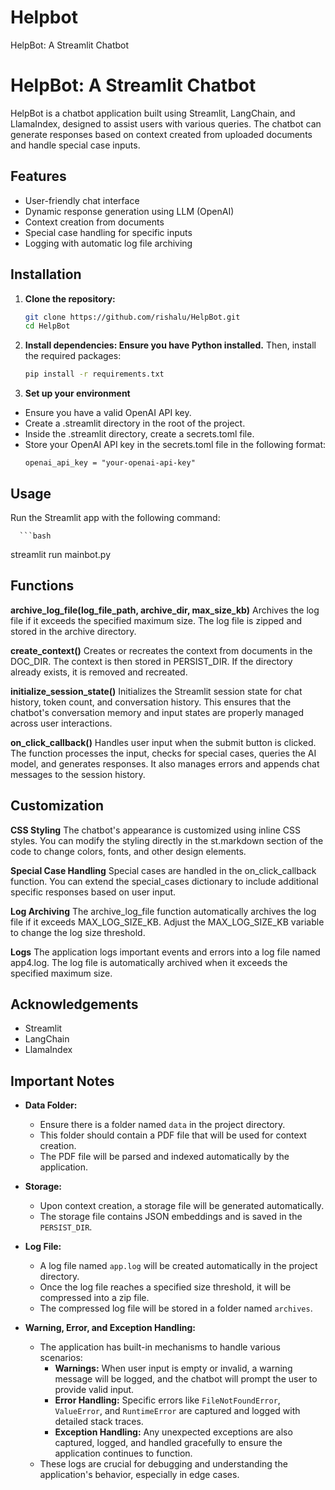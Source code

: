 # Helpbot
HelpBot: A Streamlit Chatbot
# HelpBot: A Streamlit Chatbot

HelpBot is a chatbot application built using Streamlit, LangChain, and LlamaIndex, designed to assist users with various queries. The chatbot can generate responses based on context created from uploaded documents and handle special case inputs.

## Features
- User-friendly chat interface
- Dynamic response generation using LLM (OpenAI)
- Context creation from documents
- Special case handling for specific inputs
- Logging with automatic log file archiving

## Installation

1. **Clone the repository:**
   ```bash
   git clone https://github.com/rishalu/HelpBot.git
   cd HelpBot
   
2. **Install dependencies: Ensure you have Python installed.** 
Then, install the required packages:
    ```bash
    pip install -r requirements.txt

3. **Set up your environment**
- Ensure you have a valid OpenAI API key.
- Create a .streamlit directory in the root of the project.
- Inside the .streamlit directory, create a secrets.toml file.
- Store your OpenAI API key in the secrets.toml file in the following format:
  ```arduino
  openai_api_key = "your-openai-api-key" 

## Usage
Run the Streamlit app with the following command:

      ```bash
streamlit run mainbot.py


## Functions
**archive_log_file(log_file_path, archive_dir, max_size_kb)**
Archives the log file if it exceeds the specified maximum size. The log file is zipped and stored in the archive directory.

**create_context()**
Creates or recreates the context from documents in the DOC_DIR. The context is then stored in PERSIST_DIR. If the directory already exists, it is removed and recreated.

**initialize_session_state()**
Initializes the Streamlit session state for chat history, token count, and conversation history. 
This ensures that the chatbot's conversation memory and input states are properly managed across user interactions.

**on_click_callback()**
Handles user input when the submit button is clicked. The function processes the input, checks for special cases, queries the AI model, and generates responses. 
It also manages errors and appends chat messages to the session history.

## Customization
**CSS Styling**
The chatbot's appearance is customized using inline CSS styles. You can modify the styling directly in the st.markdown section of the code to change colors, fonts, and other design elements.

**Special Case Handling**
Special cases are handled in the on_click_callback function. You can extend the special_cases dictionary to include additional specific responses based on user input.

**Log Archiving**
The archive_log_file function automatically archives the log file if it exceeds MAX_LOG_SIZE_KB. Adjust the MAX_LOG_SIZE_KB variable to change the log size threshold.

**Logs**
The application logs important events and errors into a log file named app4.log. The log file is automatically archived when it exceeds the specified maximum size.


## Acknowledgements
- Streamlit
- LangChain
- LlamaIndex

## Important Notes

- **Data Folder:**
  - Ensure there is a folder named `data` in the project directory.
  - This folder should contain a PDF file that will be used for context creation.
  - The PDF file will be parsed and indexed automatically by the application.

- **Storage:**
  - Upon context creation, a storage file will be generated automatically.
  - The storage file contains JSON embeddings and is saved in the `PERSIST_DIR`.

- **Log File:**
  - A log file named `app.log` will be created automatically in the project directory.
  - Once the log file reaches a specified size threshold, it will be compressed into a zip file.
  - The compressed log file will be stored in a folder named `archives`.

- **Warning, Error, and Exception Handling:**
  - The application has built-in mechanisms to handle various scenarios:
    - **Warnings:** When user input is empty or invalid, a warning message will be logged, and the chatbot will prompt the user to provide valid input.
    - **Error Handling:** Specific errors like `FileNotFoundError`, `ValueError`, and `RuntimeError` are captured and logged with detailed stack traces.
    - **Exception Handling:** Any unexpected exceptions are also captured, logged, and handled gracefully to ensure the application continues to function.
  - These logs are crucial for debugging and understanding the application's behavior, especially in edge cases.

